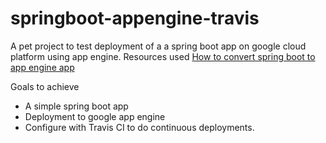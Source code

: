 # springboot-appengine-travis

A pet project to test deployment of a a spring boot app on google cloud platform using app engine. 
Resources used 
[How to convert spring boot to app engine app](https://medium.com/google-cloud/getting-started-with-google-app-engine-and-spring-boot-in-5-steps-2d0f8165c89)

Goals to achieve 
- A simple spring boot app 
- Deployment to google app engine
- Configure with Travis CI to do continuous deployments. 
